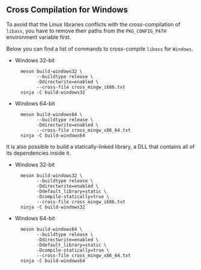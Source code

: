 ## Cross Compilation for Windows

To avoid that the Linux libraries conflicts with the cross-compilation of
`libass`, you have to remove their paths from the `PKG_CONFIG_PATH`
environment variable first.

Below you can find a list of commands to cross-compile `libass` for `Windows`.

- Windows 32-bit

        meson build-windows32 \
              --buildtype release \
              -Ddirectwrite=enabled \
              --cross-file cross_mingw_i686.txt
        ninja -C build-windows32


- Windows 64-bit

        meson build-windows64 \
              --buildtype release \
              -Ddirectwrite=enabled \
              --cross-file cross_mingw_x86_64.txt
        ninja -C build-windows64

It is also possible to build a statically-linked library, a DLL that contains 
all of its dependencies inside it.

- Windows 32-bit

        meson build-windows32 \
              --buildtype release \
              -Ddirectwrite=enabled \
              -Ddefault_library=static \
              -Dcompile-statically=true \
              --cross-file cross_mingw_i686.txt
        ninja -C build-windows32


- Windows 64-bit

        meson build-windows64 \
              --buildtype release \
              -Ddirectwrite=enabled \
              -Ddefault_library=static \
              -Dcompile-statically=true \
              --cross-file cross_mingw_x86_64.txt
        ninja -C build-windows64
